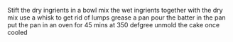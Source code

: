 Stift the dry ingrients in a bowl 
mix the wet ingrients together with the dry mix
use a whisk to get rid of lumps
grease a pan 
pour the batter in the pan 
put the pan in an oven for 45 mins at 350 defgree
unmold the cake once cooled 

